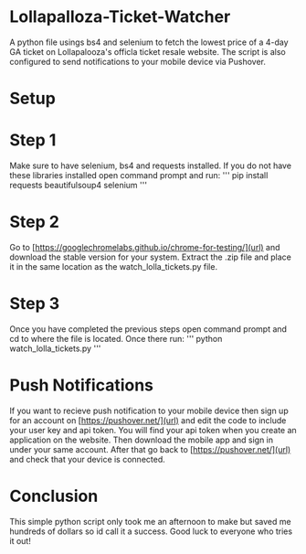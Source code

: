# Lollapalloza-Ticket-Watcher
A python file usings bs4 and selenium to fetch the lowest price of a 4-day GA ticket on Lollapalooza's officla ticket resale website. The script is also configured to send notifications to your mobile device via Pushover.

# Setup

# Step 1
Make sure to have selenium, bs4 and requests installed.
If you do not have these libraries installed open command prompt and run:
'''
pip install requests beautifulsoup4 selenium
'''
# Step 2
Go to [https://googlechromelabs.github.io/chrome-for-testing/](url) and download the stable version for your system.
Extract the .zip file and place it in the same location as the watch_lolla_tickets.py file.

# Step 3
Once you have completed the previous steps open command prompt and cd to where the file is located. Once there run:
'''
python watch_lolla_tickets.py
'''

# Push Notifications
If you want to recieve push notification to your mobile device then sign up for an account on [https://pushover.net/](url) and edit the code to include your user key and api token. You will find your api token when you create an application on the website. Then download the mobile app and sign in under your same account. After that go back to [https://pushover.net/](url) and check that your device is connected. 

# Conclusion
This simple python script only took me an afternoon to make but saved me hundreds of dollars so id call it a success. Good luck to everyone who tries it out!

